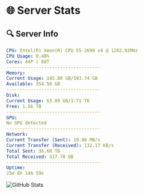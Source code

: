 # 🌐 Server Stats
## 🔍 Server Info
```yaml
CPU: Intel(R) Xeon(R) CPU E5-2699 v4 @ 1282.92MHz
CPU Usage: 0.40%
Cores: 44P | 88T
-----------------------------------
Memory:
Current Usage: 145.80 GB/503.74 GB
Available: 354.50 GB
-----------------------------------
Disk:
Current Usage: 63.89 GB/1.71 TB
Free: 1.56 TB
-----------------------------------
GPU:
No GPU detected
-----------------------------------
Network:
Current Transfer (Sent): 19.00 MB/s
Current Transfer (Received): 132.17 KB/s
Total Sent: 36.68 TB
Total Received: 317.78 GB
-----------------------------------
Uptime:
23d 6h 14m 59s
```
![GitHub Stats](https://img.shields.io/badge/Updated-2025-03-31_03:37:48-blue)